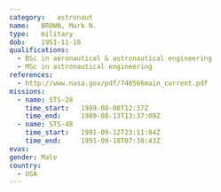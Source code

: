```yaml
---
category:	astronaut
name:	BROWN, Mark N.
type:	military
dob:	1951-11-18
qualifications:
  - BSc in aeronautical & astronautical engineering
  - MSc in astronautical engineering
references:
  - http://www.nasa.gov/pdf/740566main_current.pdf
missions:
  - name: STS-28
    time_start:   1989-08-08T12:37Z
    time_end:     1989-08-13T13:37:09Z
  - name: STS-48
    time_start:   1991-09-12T23:11:04Z
    time_end:     1991-09-18T07:38:43Z
evas:
gender:	Male
country:
  - USA
---
```

